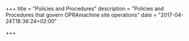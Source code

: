 +++
title = "Policies and Procedures"
description = "Policies and Procedures that govern OPRAmachine site operations"
date = "2017-04-24T18:36:24+02:00"

+++
